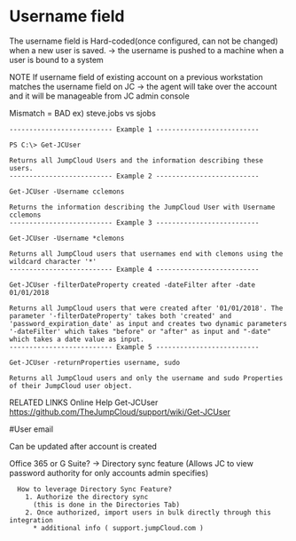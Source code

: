 # Username field 

  The username field is Hard-coded(once configured, can not be changed) when a new user is saved. 
    -> the username is pushed to a machine when a user is bound to a system 

  NOTE 
  If username field of existing account on a previous workstation matches the username field on JC
    -> the agent will take over the account and it will be manageable from JC admin console

  Mismatch = BAD
    ex) steve.jobs vs sjobs
    
    
    -------------------------- Example 1 --------------------------
    
    PS C:\> Get-JCUser
    
    Returns all JumpCloud Users and the information describing these users.
    -------------------------- Example 2 --------------------------
    
    Get-JCUser -Username cclemons
    
    Returns the information describing the JumpCloud User with Username cclemons
    -------------------------- Example 3 --------------------------
    
    Get-JCUser -Username *clemons
    
    Returns all JumpCloud users that usernames end with clemons using the wildcard character '*'
    -------------------------- Example 4 --------------------------
    
    Get-JCUser -filterDateProperty created -dateFilter after -date 01/01/2018
    
    Returns all JumpCloud users that were created after '01/01/2018'. The parameter '-filterDateProperty' takes both 'created' and 'password_expiration_date' as input and creates two dynamic parameters '-dateFilter' which takes "before" or "after" as input and "-date" which takes a date value as input.
    -------------------------- Example 5 --------------------------
    
    Get-JCUser -returnProperties username, sudo
    
    Returns all JumpCloud users and only the username and sudo Properties of their JumpCloud user object.
    
RELATED LINKS
    Online Help Get-JCUser https://github.com/TheJumpCloud/support/wiki/Get-JCUser



#User email

  Can be updated after account is created

  Office 365 or G Suite?
    -> Directory sync feature
      (Allows JC to view password authority for only accounts admin specifies)
      
      How to leverage Directory Sync Feature?
        1. Authorize the directory sync
          (this is done in the Directories Tab)
        2. Once authorized, import users in bulk directly through this integration
          * additional info ( support.jumpCloud.com ) 
          
          
